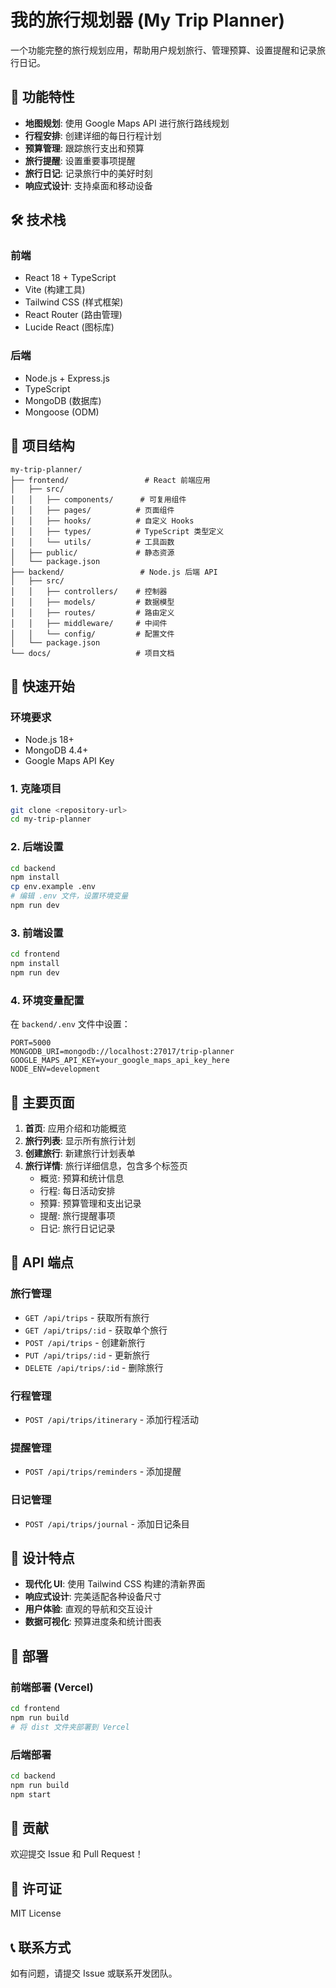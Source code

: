 # 我的旅行规划器 (My Trip Planner)

一个功能完整的旅行规划应用，帮助用户规划旅行、管理预算、设置提醒和记录旅行日记。

## 🚀 功能特性

- **地图规划**: 使用 Google Maps API 进行旅行路线规划
- **行程安排**: 创建详细的每日行程计划
- **预算管理**: 跟踪旅行支出和预算
- **旅行提醒**: 设置重要事项提醒
- **旅行日记**: 记录旅行中的美好时刻
- **响应式设计**: 支持桌面和移动设备

## 🛠️ 技术栈

### 前端
- React 18 + TypeScript
- Vite (构建工具)
- Tailwind CSS (样式框架)
- React Router (路由管理)
- Lucide React (图标库)

### 后端
- Node.js + Express.js
- TypeScript
- MongoDB (数据库)
- Mongoose (ODM)

## 📁 项目结构

```
my-trip-planner/
├── frontend/                 # React 前端应用
│   ├── src/
│   │   ├── components/      # 可复用组件
│   │   ├── pages/          # 页面组件
│   │   ├── hooks/          # 自定义 Hooks
│   │   ├── types/          # TypeScript 类型定义
│   │   └── utils/          # 工具函数
│   ├── public/             # 静态资源
│   └── package.json
├── backend/                 # Node.js 后端 API
│   ├── src/
│   │   ├── controllers/    # 控制器
│   │   ├── models/         # 数据模型
│   │   ├── routes/         # 路由定义
│   │   ├── middleware/     # 中间件
│   │   └── config/         # 配置文件
│   └── package.json
└── docs/                   # 项目文档
```

## 🚀 快速开始

### 环境要求
- Node.js 18+
- MongoDB 4.4+
- Google Maps API Key

### 1. 克隆项目
```bash
git clone <repository-url>
cd my-trip-planner
```

### 2. 后端设置
```bash
cd backend
npm install
cp env.example .env
# 编辑 .env 文件，设置环境变量
npm run dev
```

### 3. 前端设置
```bash
cd frontend
npm install
npm run dev
```

### 4. 环境变量配置
在 `backend/.env` 文件中设置：
```env
PORT=5000
MONGODB_URI=mongodb://localhost:27017/trip-planner
GOOGLE_MAPS_API_KEY=your_google_maps_api_key_here
NODE_ENV=development
```

## 📱 主要页面

1. **首页**: 应用介绍和功能概览
2. **旅行列表**: 显示所有旅行计划
3. **创建旅行**: 新建旅行计划表单
4. **旅行详情**: 旅行详细信息，包含多个标签页
   - 概览: 预算和统计信息
   - 行程: 每日活动安排
   - 预算: 预算管理和支出记录
   - 提醒: 旅行提醒事项
   - 日记: 旅行日记记录

## 🔧 API 端点

### 旅行管理
- `GET /api/trips` - 获取所有旅行
- `GET /api/trips/:id` - 获取单个旅行
- `POST /api/trips` - 创建新旅行
- `PUT /api/trips/:id` - 更新旅行
- `DELETE /api/trips/:id` - 删除旅行

### 行程管理
- `POST /api/trips/itinerary` - 添加行程活动

### 提醒管理
- `POST /api/trips/reminders` - 添加提醒

### 日记管理
- `POST /api/trips/journal` - 添加日记条目

## 🎨 设计特点

- **现代化 UI**: 使用 Tailwind CSS 构建的清新界面
- **响应式设计**: 完美适配各种设备尺寸
- **用户体验**: 直观的导航和交互设计
- **数据可视化**: 预算进度条和统计图表

## 🚀 部署

### 前端部署 (Vercel)
```bash
cd frontend
npm run build
# 将 dist 文件夹部署到 Vercel
```

### 后端部署
```bash
cd backend
npm run build
npm start
```

## 🤝 贡献

欢迎提交 Issue 和 Pull Request！

## 📄 许可证

MIT License

## 📞 联系方式

如有问题，请提交 Issue 或联系开发团队。

